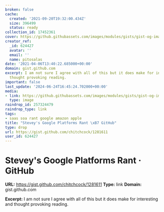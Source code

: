 ```yaml
---
broken: false
cache:
  created: '2021-09-20T19:32:00.434Z'
  size: 396499
  status: ready
collection_id: 17452361
cover: https://github.githubassets.com/images/modules/gists/gist-og-image.png
creator_ref:
  _id: 624427
  avatar: ''
  email: ''
  name: pitosalas
date: '2021-04-06T13:40:22.685000+00:00'
domain: gist.github.com
excerpt: I am not sure I agree with all of this but it does make for interesting and
  thought provoking reading.
important: false
last_update: '2024-06-24T16:45:24.702000+00:00'
media:
- link: https://github.githubassets.com/images/modules/gists/gist-og-image.png
  type: image
raindrop_id: 257324479
raindrop_type: link
tags:
- saas soa rant google amazon apple
title: "Stevey's Google Platforms Rant \xB7 GitHub"
type: drop
url: https://gist.github.com/chitchcock/1281611
user_id: 624427
---
```


# Stevey's Google Platforms Rant · GitHub

**URL:** https://gist.github.com/chitchcock/1281611
**Type:** link
**Domain:** gist.github.com

**Excerpt:** I am not sure I agree with all of this but it does make for interesting and thought provoking reading.

